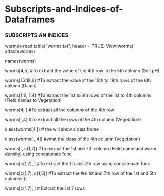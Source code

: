 # Subscripts-and-Indices-of-Dataframes
### SUBSCRIPTS AN INDICES ###

worms<-read.table("worms.txt", header = TRUE)
View(worms)
attach(worms)

names(worms)

worms[4,5] #To extract the value of the 4th row in the 5th column (Soil.pH)

worms[15:18,6] #To extract the value of the 15th to 18th rows of the 6th column (Damp)

worms[1:6, 1:4] #To extract the 1st to 6th rows of the 1st to 4th columns (Field names to Vegetation)

worms[4, ] #To extract all the columns of the 4th row

worms[ ,4] #To extract all the rows of the 4th column (Vegetation)

class(worms[4,])  # the will show a data.frame

class(worms[ , 4]) #what the class of the 4th column (Vegetation)

worms[ , c(1,7)] #To extract the 1st and 7th column (Field.name and worm density) using concatenate func

worms[c(1,7), ]  #To extract the 1st and 7th row using concatenate func


worms[c(1,7), c(1,5)] #To extract the the 1st and 7th row of the 1st and 5th columns  ()

worms[c(1:7), ]  # Extract the 1st 7 rows 






